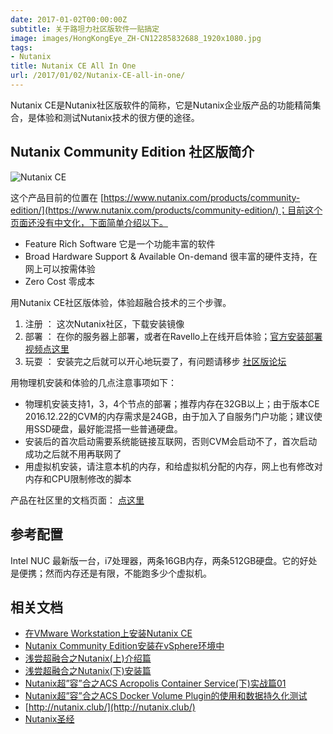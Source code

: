 ```yaml
---
date: 2017-01-02T00:00:00Z
subtitle: 关于路坦力社区版软件一贴搞定
image: images/HongKongEye_ZH-CN12285832688_1920x1080.jpg
tags:
- Nutanix
title: Nutanix CE All In One
url: /2017/01/02/Nutanix-CE-all-in-one/
---
```


Nutanix CE是Nutanix社区版软件的简称，它是Nutanix企业版产品的功能精简集合，是体验和测试Nutanix技术的很方便的途径。

## Nutanix Community Edition 社区版简介

![Nutanix CE](/img/Community_Edition_-_Nutanix.png)

这个产品目前的位置在 [https://www.nutanix.com/products/community-edition/](https://www.nutanix.com/products/community-edition/)；目前这个页面还没有中文化，下面简单介绍以下。

* Feature Rich Software  它是一个功能丰富的软件
* Broad Hardware Support & Available On-demand 很丰富的硬件支持，在网上可以按需体验
* Zero Cost 零成本

用Nutanix CE社区版体验，体验超融合技术的三个步骤。

1. 注册 ： 这次Nutanix社区，下载安装镜像
2. 部署 ： 在你的服务器上部署，或者在Ravello上在线开启体验；[官方安装部署视频点这里](https://www.youtube.com/watch?v=xKtQRp6dcAc)
3. 玩耍 ： 安装完之后就可以开心地玩耍了，有问题请移步 [社区版论坛](http://next.nutanix.com/t5/Discussion-Forum/bd-p/Discussion)

用物理机安装和体验的几点注意事项如下：

* 物理机安装支持1，3，4个节点的部署；推荐内存在32GB以上；由于版本CE 2016.12.22的CVM的内存需求是24GB，由于加入了自服务门户功能；建议使用SSD硬盘，最好能混搭一些普通硬盘。
* 安装后的首次启动需要系统能链接互联网，否则CVM会启动不了，首次启动成功之后就不用再联网了
* 用虚拟机安装，请注意本机的内存，和给虚拟机分配的内存，网上也有修改对内存和CPU限制修改的脚本

产品在社区里的文档页面： [点这里](http://next.nutanix.com/t5/Discussion-Forum/Download-Nutanix-CE-Docs-and-Guides/m-p/16442#U16442)

## 参考配置
Intel NUC 最新版一台，i7处理器，两条16GB内存，两条512GB硬盘。它的好处是便携；然而内存还是有限，不能跑多少个虚拟机。

## 相关文档

* [在VMware Workstation上安装Nutanix CE](http://huanwenli.blog.51cto.com/2848240/1749083)
* [Nutanix Community Edition安装在vSphere环境中](http://www.nextech.space/nextech/2016/06/nutanix-community-edition%E5%AE%89%E8%A3%85%E5%9C%A8vsphere%E7%8E%AF%E5%A2%83%E4%B8%AD/)
* [浅尝超融合之Nutanix(上)介绍篇](http://www.onlyeric.com/2016/05/13/%E6%B5%85%E5%B0%9D%E8%B6%85%E8%9E%8D%E5%90%88%E4%B9%8BNutanix-%E4%B8%8A-%E4%BB%8B%E7%BB%8D%E7%AF%87/)
* [浅尝超融合之Nutanix(下)安装篇](http://www.onlyeric.com/2016/05/15/%E6%B5%85%E5%B0%9D%E8%B6%85%E8%9E%8D%E5%90%88%E4%B9%8BNutanix-%E4%B8%8B-%E5%AE%89%E8%A3%85%E9%83%A8%E7%BD%B2%E7%AF%87/)
* [Nutanix超”容”合之ACS Acropolis Container Service(下)实战篇01](http://www.dockerinfo.net/1865.html)
* [Nutanix超”容”合之ACS Docker Volume Plugin的使用和数据持久化测试](http://www.dockerinfo.net/1867.html)
* [http://nutanix.club/](http://nutanix.club/)
* [Nutanix圣经](http://nutanixbible.com/)


